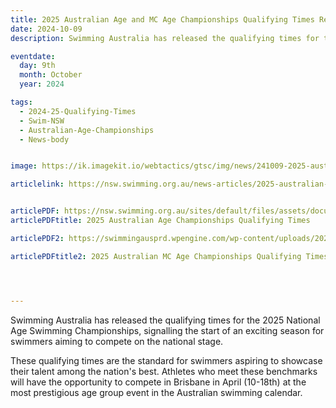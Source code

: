 ```yaml
---
title: 2025 Australian Age and MC Age Championships Qualifying Times Released
date: 2024-10-09
description: Swimming Australia has released the qualifying times for the 2025 National Age Swimming Championships, signalling the start of an exciting season for swimmers aiming to compete on the national stage.

eventdate:
  day: 9th
  month: October
  year: 2024

tags:
  - 2024-25-Qualifying-Times
  - Swim-NSW
  - Australian-Age-Championships
  - News-body


image: https://ik.imagekit.io/webtactics/gtsc/img/news/241009-2025-australian-age-and-mc-age-championships-qualifying-times-released.jpg

articlelink: https://nsw.swimming.org.au/news-articles/2025-australian-age-and-mc-age-championships-qualifying-times-released 


articlePDF: https://nsw.swimming.org.au/sites/default/files/assets/documents/2025-Australian-Age-Championships-QTs.pdf
articlePDFtitle: 2025 Australian Age Championships Qualifying Times

articlePDF2: https://swimmingausprd.wpengine.com/wp-content/uploads/2025-Australian-Age-Championships-MC-QTs.pdf

articlePDFtitle2: 2025 Australian MC Age Championships Qualifying Times




---
```



Swimming Australia has released the qualifying times for the 2025 National Age Swimming Championships, signalling the start of an exciting season for swimmers aiming to compete on the national stage.

These qualifying times are the standard for swimmers aspiring to showcase their talent among the nation's best. Athletes who meet these benchmarks will have the opportunity to compete in Brisbane in April (10-18th) at the most prestigious age group event in the Australian swimming calendar.